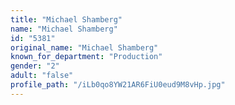 ```yaml
---
title: "Michael Shamberg"
name: "Michael Shamberg"
id: "5381"
original_name: "Michael Shamberg"
known_for_department: "Production"
gender: "2"
adult: "false"
profile_path: "/iLb0qo8YW21AR6FiU0eud9M8vHp.jpg"
---
```

